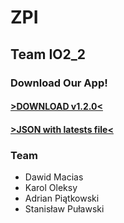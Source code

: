 # ZPI


## Team IO2_2

### Download Our App!

#### [>DOWNLOAD v1.2.0<](https://api.github.com/repos/IIS-ZPI/ZPI_2019_Dzienni_IO2_2/tarball/v1.2.0) 
#### [>JSON with latests file<](https://api.github.com/repos/IIS-ZPI/ZPI_2019_Dzienni_IO2_2/releases/latest) 

### Team
* Dawid Macias
* Karol Oleksy
* Adrian Piątkowski
* Stanisław Puławski
